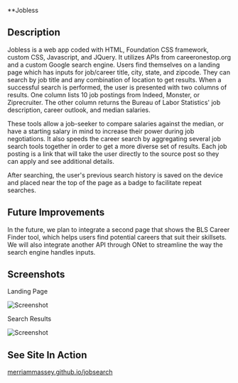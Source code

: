 **Jobless

**Description**
---
Jobless is a web app coded with HTML, Foundation CSS framework, custom CSS, Javascript, and JQuery.  It utilizes APIs from careeronestop.org and a custom Google search engine.  Users find themselves on a landing page which has inputs for job/career title, city, state, and zipcode.  They can search by job title and any combination of location to get results.  When a successful search is performed, the user is presented with two columns of results.  One column lists 10 job postings from Indeed, Monster, or Ziprecruiter.  The other column returns the Bureau of Labor Statistics' job description, career outlook, and median salaries.  

These tools allow a job-seeker to compare salaries against the median, or have a starting salary in mind to increase their power during job negotiations.  It also speeds the career search by aggregating several job search tools together in order to get a more diverse set of results. Each job posting is a link that will take the user directly to the source post so they can apply and see additional details.

After searching, the user's previous search history is saved on the device and placed near the top of the page as a badge to facilitate repeat searches.

**Future Improvements**
---
In the future, we plan to integrate a second page that shows the BLS Career Finder tool, which helps users find potential careers that suit their skillsets.  We will also integrate another API through ONet to streamline the way the search engine handles inputs.

**Screenshots**
---
Landing Page

![Screenshot](/assets/images/landing-page.JPG?raw=true "Landing Page")



Search Results

![Screenshot](/assets/images/results.JPG?raw=true "Search Results")


**See Site In Action**
---
[merriammassey.github.io/jobsearch](https://merriammassey.github.io/jobsearch/)
